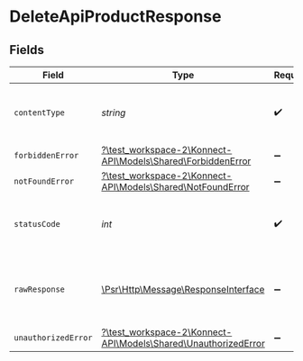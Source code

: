 # DeleteApiProductResponse


## Fields

| Field                                                                                                        | Type                                                                                                         | Required                                                                                                     | Description                                                                                                  |
| ------------------------------------------------------------------------------------------------------------ | ------------------------------------------------------------------------------------------------------------ | ------------------------------------------------------------------------------------------------------------ | ------------------------------------------------------------------------------------------------------------ |
| `contentType`                                                                                                | *string*                                                                                                     | :heavy_check_mark:                                                                                           | HTTP response content type for this operation                                                                |
| `forbiddenError`                                                                                             | [?\test_workspace-2\Konnect-API\Models\Shared\ForbiddenError](../../models/shared/ForbiddenError.md)         | :heavy_minus_sign:                                                                                           | Forbidden                                                                                                    |
| `notFoundError`                                                                                              | [?\test_workspace-2\Konnect-API\Models\Shared\NotFoundError](../../models/shared/NotFoundError.md)           | :heavy_minus_sign:                                                                                           | Not Found                                                                                                    |
| `statusCode`                                                                                                 | *int*                                                                                                        | :heavy_check_mark:                                                                                           | HTTP response status code for this operation                                                                 |
| `rawResponse`                                                                                                | [\Psr\Http\Message\ResponseInterface](https://www.php-fig.org/psr/psr-7/#33-psrhttpmessageresponseinterface) | :heavy_minus_sign:                                                                                           | Raw HTTP response; suitable for custom response parsing                                                      |
| `unauthorizedError`                                                                                          | [?\test_workspace-2\Konnect-API\Models\Shared\UnauthorizedError](../../models/shared/UnauthorizedError.md)   | :heavy_minus_sign:                                                                                           | Unauthorized                                                                                                 |
